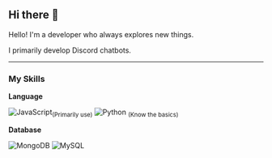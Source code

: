 ## Hi there 👋

Hello! I'm a developer who always explores new things.

I primarily develop Discord chatbots.

---

### **My Skills**

**Language**

![JavaScript](https://img.shields.io/badge/JavaScript-F7DF1E?style=for-the-badge&logo=javascript&logoColor=black)<sub>(Primarily use)</sub> ![Python](https://img.shields.io/badge/Python-306998?style=for-the-badge&logo=python&logoColor=white) <sub>(Know the basics)</sub>

**Database**

![MongoDB](https://img.shields.io/badge/MongoDB-47A248?style=for-the-badge&logo=mongodb&logoColor=white)   ![MySQL](https://img.shields.io/badge/MySQL-4479A1?style=for-the-badge&logo=mysql&logoColor=white)
